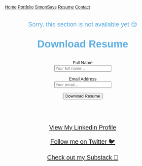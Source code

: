 <head>
<style>
body {
  margin: 0;
  font-family: Arial, Helvetica, sans-serif;
}

.topnav {
  overflow: hidden;
  top: 50%;
  background-color: #5DADE2;
  border-top-left-radius: 10px;
  border-bottom-left-radius: 10px;
  border-top-right-radius: 10px;
  border-bottom-right-radius: 10px;

}

.topnav a {
  float: left;
  color: #f2f2f2;
  text-align: center;
  padding: 14px 16px;
  text-decoration: none;
  font-size: 17px;
  width: 20%;
  margin:0;
  border-top-left-radius: 6px;
  border-bottom-left-radius: 6px;
  border-top-right-radius: 6px;
  border-bottom-right-radius: 6px;
}


.topnav a:hover {
  background-color: #ddd;
  color: black;
}

.topnav a.active {
  background-color: #3498DB;
  color: white;
}
      /* The dropdown container */
      .dropdown {
      float: left;
      overflow: hidden;
      color: #3498DB;
      }
      /* Dropdown button */
      .dropdown .dropbtn {
      float: center;
      color: #3498DB;
      text-align: center;
      padding: 14px 16px;
      text-decoration: none;
      font-size: 17px;
      min-width:18.5%;
      margin:0;
      }
      /* Dropdown content (hidden by default) */
      .dropdown-content {
      display: none;
      position: absolute;
      background-color: #f9f9f9;
      min-width: 18.6%;
      box-shadow: 0px 8px 16px 0px rgba(0,0,0,0.2);
      z-index: 1;
      }
      /* Links inside the dropdown */
      .dropdown-content a {
      float: none;
      color: black;
      padding: 12px 16px;
      text-decoration: none;
      display: block;
      text-align: center;
      min-width:100%;
      }
      /* Add a grey background color to dropdown links on hover */
      .dropdown-content a:hover {
      min-width:100%;
      background-color: #cc2;
      }
      /* Show the dropdown menu on hover */
      .dropdown:hover .dropdown-content {
      display: block;
      }

@media screen and (max-width: 600px) {
  .topnav {position: relative;}
  .topnav a {
    float: left;
    display: block;
    text-align: center;
    width:100%;
  }
  .topnav a.icon {
    float: right;
    display: block;
  }

}

   </style>
</head>
<body>
  <div class="topnav">
    <a href="https://simonpastor.com">Home</a>
    <a href="https://simonpastor.com/portfolio">Portfolio</a>
    <!-- <div class="dropdown"> */
      <button class="dropbtn">
        <a href="#contact">SimonSays</a>
      <i class="fa fa-caret-down"></i>
      </button>
      <div class="dropdown-content">
         <a href="#">Emperor Gaius Trump</a>
         <a href="#">Harmless Tradition or (Khat)astrophe?</a>
         <a href="#">Post-Covid Social Status:Unclear</a>
      </div>
    </div> -->
    <a href="https://simonpastor.substack.com">SimonSays</a>
    <a class="active" href="">Resume</a>
    <a href="https://simonpastor.com/contact">Contact</a>
  </div>

<!-- <center>
<h1> <font color='#5DADE2'>Welcome to my Portfolio!</font></h1>
</center>
<br> -->
<center>
  <br>
<p style="font-size:20px"><font color='#5DADE2'>Sorry, this section is not available yet 😢</font></p>

<div class="container">
  <div style="text-align:center">
    <center>
    <p style="font-size:33px">
    <font color='#5DADE2'>
      <strong>Download Resume</strong>
    </font>
    </p>
    </center>
  </div>
  <div class="row">
    <div class="column">
    <form action="https://formspree.io/f/mknkjweb" method="POST">
      <label for="full-name">Full Name</label>
      <br>
      <input type="text" id="full-name" name="name" placeholder="Your full name..." required="">
      <br><br>
      <label for="email-address">Email Address</label>
      <br>
      <input type="email" id="email-address" name="_replyto" placeholder="Your email..." required="">
      <br><br>
      <center><input type="submit" value="Download Resume"></center>
    </form>
    </div>
  </div>
</div>

<br><br>

<center>
<a href="https://www.linkedin.com/in/simonpastor/"><p style="font-size:20px">View My Linkedin Profile</p></a>
<a href="https://twitter.com/the_simonpastor"><p style="font-size:20px">Follow me on Twitter 🐦</p></a>
<a href="https://simonpastor.substack.com"><p style="font-size:20px">Check out my Substack 💭</p></a>
</center>

<!-- ### Other Projects Simon Pastor -->

<!-- [Project 1 Title](http://example.com/) Simon Pastor
- [Project 2 Title](http://example.com/) Simon Pastor
- [Project 3 Title](http://example.com/) Simon Pastor
- [Project 4 Title](http://example.com/) Simon Pastor
- [Project 5 Title](http://example.com/) Simon Pastor -->
<!-- Global site tag (gtag.js) - Google Analytics -->
<script async src="https://www.googletagmanager.com/gtag/js?id=UA-192273691-1"></script>
<script>
  window.dataLayer = window.dataLayer || [];
  function gtag(){dataLayer.push(arguments);}
  gtag('js', new Date());

  gtag('config', 'UA-192273691-1');
</script>



